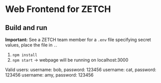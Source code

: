 # Web Frontend for ZETCH

## Build and run
**Important:** See a ZETCH team member for a `.env` file specifying secret values, place the file
in `.`.

1. `npm install`
2. `npm start` -> webpage will be running on localhost:3000

Valid users:
username: bob, password: 123456
username: cat, password: 123456
username: amy, password: 123456